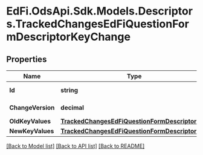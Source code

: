 # EdFi.OdsApi.Sdk.Models.Descriptors.TrackedChangesEdFiQuestionFormDescriptorKeyChange

## Properties

Name | Type | Description | Notes
------------ | ------------- | ------------- | -------------
**Id** | **string** | Resource identifier | [optional] 
**ChangeVersion** | **decimal** | Change version | [optional] 
**OldKeyValues** | [**TrackedChangesEdFiQuestionFormDescriptorKey**](TrackedChangesEdFiQuestionFormDescriptorKey.md) |  | [optional] 
**NewKeyValues** | [**TrackedChangesEdFiQuestionFormDescriptorKey**](TrackedChangesEdFiQuestionFormDescriptorKey.md) |  | [optional] 

[[Back to Model list]](../README.md#documentation-for-models) [[Back to API list]](../README.md#documentation-for-api-endpoints) [[Back to README]](../README.md)

